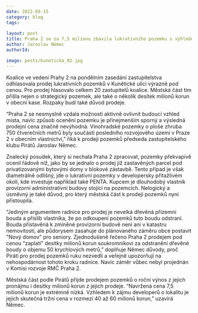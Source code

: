 ```yaml
---
date: 2022-03-15
category: blog
tags:
    
layout: post
title: Praha 2 se za 7,5 milionu zbavila lukrativního pozemku s výhledem na Hrad, škoda může jít do desítek milionů
author: Jaroslav Němec
authorId:  

image: posts/kuneticka_02.jpg
---
```


Koalice ve vedení Prahy 2 na pondělním zasedání zastupitelstva odhlasovala prodej lukrativních pozemků v Kunětické ulici výrazně pod cenou. Pro prodej hlasovalo celkem 20 zastupitelů koalice. Městská část tím přišla nejen o strategický pozemek, ale také o několik desítek milionů korun v obecní kase. Rozpaky budí také důvod prodeje.

“Praha 2 se nesmyslně vzdala možnosti aktivně ovlivnit budoucí vzhled místa, navíc způsob ocenění pozemku je přinejmenším sporný a výsledná prodejní cena značně nevýhodná. Vinohradské pozemky o ploše zhruba 750 čtverečních metrů byly součástí posledního rozvojového území v Praze 2 v obecním vlastnictví,” říká k prodeji pozemků předseda zastupitelského klubu Pirátů Jaroslav Němec.  

Znalecký posudek, který si nechala Praha 2 zpracovat, pozemky překvapivě ocenil řádově níž, jako by se jednalo o prodej již zastavěných parcel pod privatizovanými bytovými domy v blokové zástavbě. Tento případ je však diametrálně odlišný, jde o lukrativní pozemky v developersky přitažlivém okolí, kde investuje například také PENTA. Kupcem je dlouhodobý vlastník provizorní administrativní budovy stojící na pozemcích. Nelogický a úsměvný je také důvod, pro který městská část k prodeji pozemků nyní přistoupila. 

“Jediným argumentem radnice pro prodej je nevelká dřevěná přízemní bouda a příslib vlastníka, že po odkoupení pozemků tuto boudu odstraní. Bouda přistavěná k zmíněné provizorní budově není ani v katastru nemovitostí, ale půdorysem zasahuje do plánovaného záměru obce postavit "Nový domov" pro seniory. Zjednodušeně řečeno Praha 2 prodejem pod cenou “zaplatí” desítky milionů korun soukromníkovi za odstranění dřevěné boudy o objemu 50 krychlových metrů,” doplňuje Němec důvody, proč Piráti pro prodej pozemků ruku nezvedli a veřejně upozorňují na nehospodárnost tohoto kroku radnice. Navíc záměr vůbec nebyl projednán v Komisi rozvoje RMČ Praha 2.

Městská část podle Pirátů přijde prodejem pozemků o roční výnos z jejich pronájmu i desítky milionů korun z jejich prodeje. “Navržená cena 7,5 milionů korun je extrémně nízká. Vzhledem k zájmu developerů o lokalitu je jejich skutečná tržní cena v rozmezí 40 až 60 milionů korun,” uzavírá Němec.
